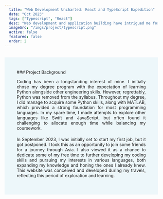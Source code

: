 ```yaml
---
  title: "Web Development Uncharted: React and TypeScript Expedition"
  date: "Oct 2023"
  tags: ["Typescript", "React"]
  desc: "Web development and application building have intrigued me for a while. Since completing university, I've had the opportunity to delve into this passion while traveling throughout Southeast Asia. This website is constructed using TypeScript, React, and the MUI library, all with a foundation of novice knowledge."
  imageSrc: "/imgs/project/typescript.png"
  active: false
  featured: false
  order: 2
---
```


<div style="margin-top:30px; text-align: justify; background-color: #EDF7FA; padding: 40px"> ### Project Background

Coding has been a longstanding interest of mine. I initially chose my degree program with the expectation of learning Python alongside other engineering skills. However, regrettably, Python was removed from the syllabus. Throughout my degree, I did manage to acquire some Python skills, along with MATLAB, which provided a strong foundation for most programming languages. In my spare time, I made attempts to explore other languages like Swift and JavaScript, but often found it challenging to allocate enough time while balancing my coursework.

<p style="margin-top:20px">
In September 2023, I was initially set to start my first job, but it got postponed. I took this as an opportunity to join some friends for a journey through Asia. I also viewed it as a chance to dedicate some of my free time to further developing my coding skills and pursuing my interests in various languages, both expanding my knowledge and honing the ones I already knew. This website was conceived and developed during my travels, reflecting this period of exploration and learning.
</p>
</div>
